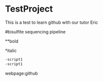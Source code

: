 # TestProject
This is a test to learn github with our tutor Eric

#bisulfite sequencing pipeline

**bold

*italic

```bash
-script1
-script1
```

webpage:github
